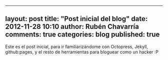 ﻿
---
layout: post
title: "Post inicial del blog"
date: 2012-11-28 10:10
author: Rubén Chavarría
comments: true
categories: blog
published: true
---

Este es el post inicial, para ir familiarizándome con Octopress, Jekyll, 
github:pages, y el resto de herramientas para bloguear como un hacker :P


